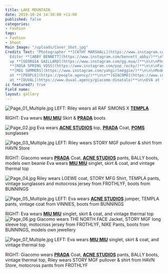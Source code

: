 ```yaml
---
title: LAKE MOUNTAIN
date: 2019-10-24 14:39:00 +11:00
published: false
categories:
- Fashion
tags:
- Fashion
- Shoot
Main Image: "/uploads/Cover_Shot.jpg"
Credits Text: "Photographer **[CATHY MARSHALL](https://www.instagram.com/cathylmarshall/)**\n\n\nFashion
  Editor **[ABBY BENNETT](https://www.instagram.com/bennett_abby/)**\n\n\nHair & Make
  up **[GEORGIA GAILLARD](https://www.instagram.com/gg.mua/)**\n\n\nPhoto assistant
  **[ROSA SPRING VOSS](https://www.instagram.com/pop_rocky/)**\n\n\nFashion assistant
  **[MEG SUMMERS](https://www.instagram.com/yahgirlmeggie/)**\n\n\nModels: \n**[RILEY](https://www.instagram.com/ri13d/)**
  at **[PEOPLE](https://people.agency/)**\n\n**[GIACOMO](https://www.instagram.com/modinatale/?hl=en)**
  at **[DUVAL](https://www.duval.agency/giacomo-dinatale)**\n\nEVA at **[DUVAL](https://www.duval.agency/eva-akhurst)**\n"
is featured?: true
Field name: 
layout: gallery
---
```


![Page_01_Multiple.jpg](/uploads/Page_01_Multiple.jpg)
LEFT: Riley wears all RAF SIMONS X **[TEMPLA](https://www.instagram.com/templa_projects/)**

RIGHT: Eva wears **[MIU MIU](https://www.instagram.com/miumiu/)** Skirt & **[PRADA](https://www.instagram.com/prada/)** boots

![Page_02.jpg](/uploads/Page_02.jpg)
 Eva wears **[ACNE STUDIOS](https://www.instagram.com/acnestudios/)** top, **[PRADA](https://www.instagram.com/prada/)** Coat, **[POMS](Shttps://www.instagram.com/pomseyewear/)** sunglasses 

![Page_03_Multiple.jpg](/uploads/Page_03_Multiple.jpg)
LEFT:  Riley wears STORY MGF pullover & shirt from HAVN Store 

RIGHT: Giacomo wears **[PRADA](https://www.instagram.com/prada/)** Coat, **[ACNE STUDIOS](https://www.instagram.com/acnestudios/)** pants, BALLY boots, models own beanie
Eva wears **[MIU MIU](https://www.instagram.com/miumiu/)** singlet, skirt & coat, and vintage thermal top 

![Page_04.jpg](/uploads/Page_04.jpg)
Riley wears LOEWE coat, STORY MFG Shirt, TEMPLA pants, vintage sunglasses and motocross jersey from FROTHLYF, boots from BUNNINGS

![Page_05_Multiple.jpg](/uploads/Page_05_Multiple.jpg)
LEFT: Eva wears **[ACNE STUDIOS](https://www.instagram.com/acnestudios/)** jumper, TEMPLA pants, vintage coat from VINNIES, boots from BUNNINGS

RIGHT: Eva wears **[MIU MIU](https://www.instagram.com/miumiu/)** singlet, skirt & coat, and vintage thermal top 
![Page_06.jpg](/uploads/Page_06.jpg)
Giacomo wears THE NORTH FACE Jacket, STORY MGF long sleeve top, motocross jersey from FROTHLYF, NIKE Pants, boots from BUNNINGS, models own jewellery 

![Page_07_Multiple.jpg](/uploads/Page_07_Multiple.jpg)
LEFT: Eva wears **[MIU MIU](https://www.instagram.com/miumiu/)** singlet, skirt & coat, and vintage thermal top 

RIGHT: Giacomo wears **[PRADA](https://www.instagram.com/prada/)** Coat, **[ACNE STUDIOS](https://www.instagram.com/acnestudios/)** pants, BALLY boots, vintage thermal top,
Riley wears STORY MGF pullover & shirt from HAVN Store, motocross pants from FROTHLYF

